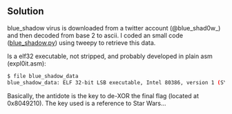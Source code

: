 ## Solution

blue_shadow virus is downloaded from a twitter account (@blue_shad0w_) and then decoded from base 2 to ascii. I coded an small code ([blue_shadow.py](blue_shadow.py)) using tweepy to retrieve this data.

Is a elf32 executable, not stripped, and probably developed in plain asm (expl0it.asm):
```bash
$ file blue_shadow_data
blue_shadow_data: ELF 32-bit LSB executable, Intel 80386, version 1 (SYSV), statically linked, not stripped
```

Basically, the antidote is the key to de-XOR the final flag (located at 0x8049210). The key used is a reference to Star Wars...
